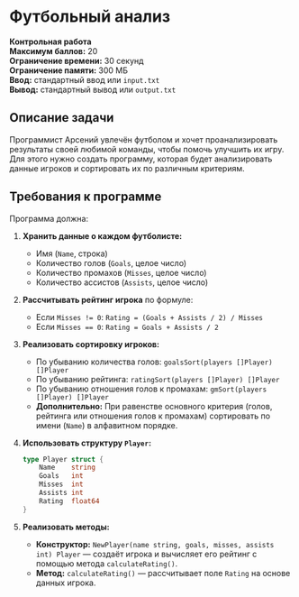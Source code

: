 # Футбольный анализ

**Контрольная работа**  
**Максимум баллов:** 20  
**Ограничение времени:** 30 секунд  
**Ограничение памяти:** 300 МБ  
**Ввод:** стандартный ввод или `input.txt`  
**Вывод:** стандартный вывод или `output.txt`

## Описание задачи

Программист Арсений увлечён футболом и хочет проанализировать результаты своей любимой команды, чтобы помочь улучшить их игру. Для этого нужно создать программу, которая будет анализировать данные игроков и сортировать их по различным критериям.

## Требования к программе

Программа должна:

1. **Хранить данные о каждом футболисте:**
   - Имя (`Name`, строка)
   - Количество голов (`Goals`, целое число)
   - Количество промахов (`Misses`, целое число)
   - Количество ассистов (`Assists`, целое число)

2. **Рассчитывать рейтинг игрока** по формуле:
   - Если `Misses != 0`: `Rating = (Goals + Assists / 2) / Misses`
   - Если `Misses == 0`: `Rating = Goals + Assists / 2`

3. **Реализовать сортировку игроков:**
   - По убыванию количества голов: `goalsSort(players []Player) []Player`
   - По убыванию рейтинга: `ratingSort(players []Player) []Player`
   - По убыванию отношения голов к промахам: `gmSort(players []Player) []Player`
   - **Дополнительно:** При равенстве основного критерия (голов, рейтинга или отношения голов к промахам) сортировать по имени (`Name`) в алфавитном порядке.

4. **Использовать структуру `Player`:**
   ```go
   type Player struct {
       Name    string
       Goals   int
       Misses  int
       Assists int
       Rating  float64
   }
   ```

5. **Реализовать методы:**
   - **Конструктор:** `NewPlayer(name string, goals, misses, assists int) Player` — создаёт игрока и вычисляет его рейтинг с помощью метода `calculateRating()`.
   - **Метод:** `calculateRating()` — рассчитывает поле `Rating` на основе данных игрока.